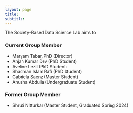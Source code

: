```yaml
---
layout: page
title:
subtitle:
---
```


The Society-Based Data Science Lab aims to


### Current Group Member
<ul>
  <li>Maryam Tabar, PhD (Director) </li>
  <li>Anjan Kumar Dev (PhD Student)</li>
  <li>Aveline Lezil (PhD Student)</li>
  <li>Shadman Islam Rafi (PhD Student)</li>
  <li>Gabriela Saenz (Master Student)</li>
  <li>Anusha Abdulla (Undergraduate Student)</li>
</ul>

### Former Group Member
<ul>
  <li>Shruti Nitturkar (Master Student, Graduated Spring 2024)</li>
</ul>
